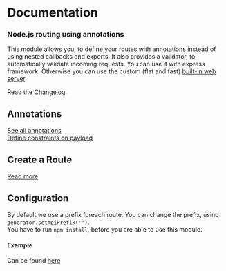 # Documentation

### Node.js routing using annotations

This module allows you, to define your routes with annotations instead of using nested callbacks and exports.
It also provides a validator, to automatically validate incoming requests. 
You can use it with express framework. Otherwise you can use the custom (flat and fast) [built-in web server](/doc/builtinserver.md).

Read the [Changelog](/doc/changelog.md).

## Annotations
[See all annotations](/doc/annotations.md)  
[Define constraints on payload](/doc/constraints.md)

## Create a Route
[Read more](/doc/usage.md)

## Configuration
By default we use a prefix foreach route. You can change the prefix, using `generator.setApiPrefix('')`.  
You have to run `npm install`, before you are able to use this module.

#### Example
Can be found [here](/test/sample.js)
